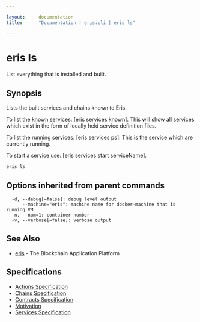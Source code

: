 ```yaml
---

layout:     documentation
title:      "Documentation | eris:cli | eris ls"

---
```


# eris ls

List everything that is installed and built.

## Synopsis

Lists the built services and chains known to Eris.

To list the known services: [eris services known]. This will show
all services which exist in the form of locally held service
definition files.

To list the running services: [eris services ps]. This is the service
which are currently running.

To start a service use: [eris services start serviceName].

```bash
eris ls
```

## Options inherited from parent commands

```
  -d, --debug[=false]: debug level output
      --machine="eris": machine name for docker-machine that is running VM
  -n, --num=1: container number
  -v, --verbose[=false]: verbose output
```

## See Also

* [eris](https://docs.erisindustries.com/documentation/eris-cli/0.10.3/eris/)	 - The Blockchain Application Platform

## Specifications

* [Actions Specification](https://docs.erisindustries.com/documentation/eris-cli/0.10.3/actions_specification/)
* [Chains Specification](https://docs.erisindustries.com/documentation/eris-cli/0.10.3/chains_specification/)
* [Contracts Specification](https://docs.erisindustries.com/documentation/eris-cli/0.10.3/contracts_specification/)
* [Motivation](https://docs.erisindustries.com/documentation/eris-cli/0.10.3/motivation/)
* [Services Specification](https://docs.erisindustries.com/documentation/eris-cli/0.10.3/services_specification/)

